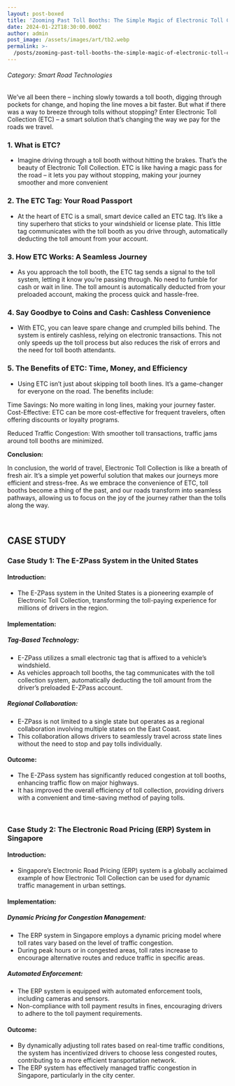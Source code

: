 ```yaml
---
layout: post-boxed
title: 'Zooming Past Toll Booths: The Simple Magic of Electronic Toll Collection (ETC)'
date: 2024-01-22T18:30:00.000Z
author: admin
post_image: /assets/images/art/tb2.webp
permalink: >-
  /posts/zooming-past-toll-booths-the-simple-magic-of-electronic-toll-collection-(etc)
---
```


###### Category: Smart Road Technologies

We’ve all been there – inching slowly towards a toll booth, digging through pockets for change, and hoping the line moves a bit faster. But what if there was a way to breeze through tolls without stopping? Enter Electronic Toll Collection (ETC) – a smart solution that’s changing the way we pay for the roads we travel.

### 1. What is ETC?

* Imagine driving through a toll booth without hitting the brakes. That’s the beauty of Electronic Toll Collection. ETC is like having a magic pass for the road – it lets you pay without stopping, making your journey smoother and more convenient

### 2. The ETC Tag: Your Road Passport

* At the heart of ETC is a small, smart device called an ETC tag. It’s like a tiny superhero that sticks to your windshield or license plate. This little tag communicates with the toll booth as you drive through, automatically deducting the toll amount from your account.

### 3. How ETC Works: A Seamless Journey

* As you approach the toll booth, the ETC tag sends a signal to the toll system, letting it know you’re passing through. No need to fumble for cash or wait in line. The toll amount is automatically deducted from your preloaded account, making the process quick and hassle-free.

### 4. Say Goodbye to Coins and Cash: Cashless Convenience

* With ETC, you can leave spare change and crumpled bills behind. The system is entirely cashless, relying on electronic transactions. This not only speeds up the toll process but also reduces the risk of errors and the need for toll booth attendants.

### 5. The Benefits of ETC: Time, Money, and Efficiency

* Using ETC isn’t just about skipping toll booth lines. It’s a game-changer for everyone on the road. The benefits include:

Time Savings: No more waiting in long lines, making your journey faster.
Cost-Effective: ETC can be more cost-effective for frequent travelers, often offering discounts or loyalty programs.

Reduced Traffic Congestion: With smoother toll transactions, traffic jams around toll booths are minimized.

<b>Conclusion:</b>

<p>

In conclusion, the world of travel, Electronic Toll Collection is like a breath of fresh air. It’s a simple yet powerful solution that makes our journeys more efficient and stress-free. As we embrace the convenience of ETC, toll booths become a thing of the past, and our roads transform into seamless pathways, allowing us to focus on the joy of the journey rather than the tolls along the way.

</p>
<br>

## CASE STUDY

### Case Study 1: The E-ZPass System in the United States

#### Introduction:

* The E-ZPass system in the United States is a pioneering example of Electronic Toll Collection, transforming the toll-paying experience for millions of drivers in the region.

#### Implementation:

##### Tag-Based Technology:

* E-ZPass utilizes a small electronic tag that is affixed to a vehicle’s windshield.
* As vehicles approach toll booths, the tag communicates with the toll collection system, automatically deducting the toll amount from the driver’s preloaded E-ZPass account.

##### Regional Collaboration:

* E-ZPass is not limited to a single state but operates as a regional collaboration involving multiple states on the East Coast.
* This collaboration allows drivers to seamlessly travel across state lines without the need to stop and pay tolls individually.

#### Outcome:

* The E-ZPass system has significantly reduced congestion at toll booths, enhancing traffic flow on major highways.
* It has improved the overall efficiency of toll collection, providing drivers with a convenient and time-saving method of paying tolls.

<br>

### Case Study 2: The Electronic Road Pricing (ERP) System in Singapore

#### Introduction:

* Singapore’s Electronic Road Pricing (ERP) system is a globally acclaimed example of how Electronic Toll Collection can be used for dynamic traffic management in urban settings.

#### Implementation:

##### Dynamic Pricing for Congestion Management:

* The ERP system in Singapore employs a dynamic pricing model where toll rates vary based on the level of traffic congestion.
* During peak hours or in congested areas, toll rates increase to encourage alternative routes and reduce traffic in specific areas.

##### Automated Enforcement:

* The ERP system is equipped with automated enforcement tools, including cameras and sensors.
* Non-compliance with toll payment results in fines, encouraging drivers to adhere to the toll payment requirements.

#### Outcome:

* By dynamically adjusting toll rates based on real-time traffic conditions, the system has incentivized drivers to choose less congested routes, contributing to a more efficient transportation network.
* The ERP system has effectively managed traffic congestion in Singapore, particularly in the city center.
